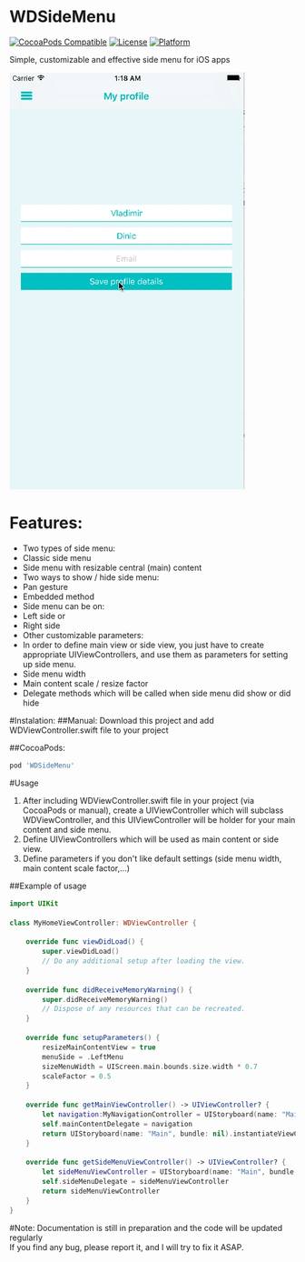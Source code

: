 # WDSideMenu
[![CocoaPods Compatible](https://img.shields.io/cocoapods/v/WDSideMenu.svg)](https://img.shields.io/cocoapods/v/WDSideMenu.svg)
[![License](https://img.shields.io/cocoapods/l/WDSideMenu.svg?style=flat)](http://cocoapods.org/pods/WDSideMenu)
[![Platform](https://img.shields.io/cocoapods/p/WDSideMenu.svg?style=flat)](http://cocoapods.org/pods/WDSideMenu)

Simple, customizable and effective side menu for iOS apps

![GitHub Logo](/docs/images/LeftMenu.gif)

# Features:
* Two types of side menu:
 * Classic side menu
 * Side menu with resizable central (main) content
* Two ways to show / hide side menu:
 * Pan gesture 
 * Embedded method
* Side menu can be on:
 * Left side or
 * Right side
* Other customizable parameters:
 * In order to define main view or side view, you just have to create appropriate UIViewControllers, and use them as parameters for setting up side menu.
 * Side menu width
 * Main content scale / resize factor
* Delegate methods which will be called when side menu did show or did hide

#Instalation:
##Manual:
Download this project and add WDViewController.swift file to your project

##CocoaPods:
```Ruby
pod 'WDSideMenu'
```
#Usage
1. After including WDViewController.swift file in your project (via CocoaPods or manual), create a UIViewController which will subclass WDViewController, and this UIViewController will be holder for your main content and side menu.
2. Define UIViewControllers which will be used as main content or side view.
3. Define parameters if you don't like default settings (side menu width, main content scale factor,...)

##Example of usage
```Swift
import UIKit

class MyHomeViewController: WDViewController {

    override func viewDidLoad() {
        super.viewDidLoad()
        // Do any additional setup after loading the view.
    }
    
    override func didReceiveMemoryWarning() {
        super.didReceiveMemoryWarning()
        // Dispose of any resources that can be recreated.
    }
    
    override func setupParameters() {
        resizeMainContentView = true
        menuSide = .LeftMenu
        sizeMenuWidth = UIScreen.main.bounds.size.width * 0.7
        scaleFactor = 0.5
    }

    override func getMainViewController() -> UIViewController? {
        let navigation:MyNavigationController = UIStoryboard(name: "Main", bundle: nil).instantiateViewController(withIdentifier: "NavigationController") as! MyNavigationController
        self.mainContentDelegate = navigation
        return UIStoryboard(name: "Main", bundle: nil).instantiateViewController(withIdentifier: "NavigationController")
    }
    
    override func getSideMenuViewController() -> UIViewController? {
        let sideMenuViewController = UIStoryboard(name: "Main", bundle: nil).instantiateViewController(withIdentifier: "SideViewController") as! SideViewController
        self.sideMenuDelegate = sideMenuViewController
        return sideMenuViewController
    }
}
```

#Note:
Documentation is still in preparation and the code will be updated regularly
<br>If you find any bug, please report it, and I will try to fix it ASAP.
